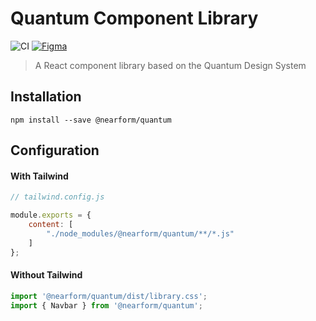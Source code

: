 # Quantum Component Library

![CI](https://github.com/nearform/quantum/actions/workflows/ci.yml/badge.svg?event=push) [![Figma](https://img.shields.io/badge/figma-designs-f24e1e?logo=figma)](https://www.figma.com/file/XFbhstkgQFz8ZefAU3w2p4/1.-Quantum-Design-System?type=design&node-id=1-5&mode=design&t=Zjds6CFL8asuPc4a-0)

> A React component library based on the Quantum Design System

## Installation

```
npm install --save @nearform/quantum
```

## Configuration

#### With Tailwind

```js
// tailwind.config.js

module.exports = {
    content: [
        "./node_modules/@nearform/quantum/**/*.js"
    ]
};
```

#### Without Tailwind

```js
import '@nearform/quantum/dist/library.css';
import { Navbar } from '@nearform/quantum';
```
